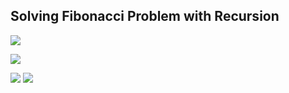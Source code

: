 ## Solving Fibonacci Problem with Recursion

![](https://cloudup.com/cuDUjG5duc6+)

![](https://cloudup.com/c79mW5rBzHT+)

![](https://cloudup.com/cs941b_emYc+)
![](https://cloudup.com/csWO_Ukp0h9+)

